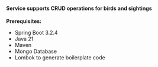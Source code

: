 <h4>Service supports CRUD operations for birds and sightings</h4>

<b>Prerequisites: </b>

* Spring Boot 3.2.4
* Java 21
* Maven
* Mongo Database
* Lombok to generate boilerplate code